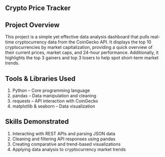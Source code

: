 ## Crypto Price Tracker
## Project Overview
This project is a simple yet effective data analysis dashboard that pulls real-time cryptocurrency data from the CoinGecko API. It displays the top 10 cryptocurrencies by market capitalization, providing a quick overview of their current prices, market caps, and 24-hour performance. Additionally, it highlights the top 3 gainers and top 3 losers to help spot short-term market trends.

## Tools & Libraries Used
1. Python – Core programming language
2. pandas – Data manipulation and cleaning
3. requests – API interaction with CoinGecko
4. matplotlib & seaborn – Data visualization

## Skills Demonstrated
1. Interacting with REST APIs and parsing JSON data
2. Cleaning and filtering API responses using pandas
3. Creating comparative and trend-based visualizations
4. Applying data analysis to cryptocurrency market trends


